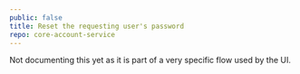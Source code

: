 ```yaml
---
public: false
title: Reset the requesting user's password
repo: core-account-service
---
```


Not documenting this yet as it is part of a very specific flow used by the UI.
